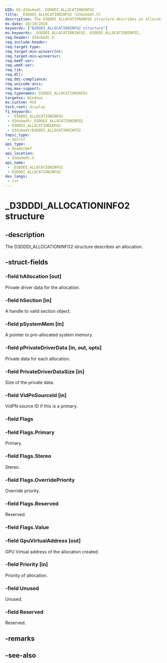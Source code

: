 ```yaml
---
UID: NS:d3dukmdt._D3DDDI_ALLOCATIONINFO2
title: _D3DDDI_ALLOCATIONINFO2 (d3dukmdt.h)
description: The D3DDDI_ALLOCATIONINFO2 structure describes an allocation.
ms.date: 10/19/2018
keywords: ["D3DDDI_ALLOCATIONINFO2 structure"]
ms.keywords: _D3DDDI_ALLOCATIONINFO2, D3DDDI_ALLOCATIONINFO2,
req.header: d3dukmdt.h
req.include-header: 
req.target-type: 
req.target-min-winverclnt: 
req.target-min-winversvr: 
req.kmdf-ver: 
req.umdf-ver: 
req.lib: 
req.dll: 
req.ddi-compliance: 
req.unicode-ansi: 
req.max-support: 
req.typenames: D3DDDI_ALLOCATIONINFO2
targetos: Windows
ms.custom: RS5
tech.root: display
f1_keywords:
 - _D3DDDI_ALLOCATIONINFO2
 - d3dukmdt/_D3DDDI_ALLOCATIONINFO2
 - D3DDDI_ALLOCATIONINFO2
 - d3dukmdt/D3DDDI_ALLOCATIONINFO2
topic_type:
 - apiref
api_type:
 - HeaderDef
api_location:
 - d3dukmdt.h
api_name:
 - _D3DDDI_ALLOCATIONINFO2
 - D3DDDI_ALLOCATIONINFO2
dev_langs:
 - c++
---
```


# _D3DDDI_ALLOCATIONINFO2 structure


## -description

The D3DDDI_ALLOCATIONINFO2 structure describes an allocation.

## -struct-fields

### -field hAllocation [out]

Private driver data for the allocation.

### -field hSection [in]

A handle to valid section object.

### -field pSystemMem [in]

A pointer to pre-allocated system memory.

### -field pPrivateDriverData [in, out, opts]

Private data for each allocation.

### -field PrivateDriverDataSize [in]

Size of the private data.

### -field VidPnSourceId [in]

VidPN source ID if this is a primary.

### -field Flags

### -field Flags.Primary

Primary.

### -field Flags.Stereo

Stereo.

### -field Flags.OverridePriority

Override priority.

### -field Flags.Reserved

Reserved.

### -field Flags.Value

### -field GpuVirtualAddress [out]

GPU Virtual address of the allocation created.

### -field Priority [in]

Priority of allocation.

### -field Unused

Unused.

### -field Reserved

 
Reserved.

## -remarks

## -see-also

